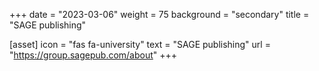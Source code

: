 +++
date = "2023-03-06"
weight = 75
background = "secondary"
title = "SAGE publishing"

[asset]
  icon = "fas fa-university"
  text = "SAGE publishing"
  url = "https://group.sagepub.com/about"
+++
